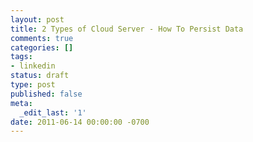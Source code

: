 ```yaml
---
layout: post
title: 2 Types of Cloud Server - How To Persist Data
comments: true
categories: []
tags:
- linkedin
status: draft
type: post
published: false
meta:
  _edit_last: '1'
date: 2011-06-14 00:00:00 -0700
---
```


